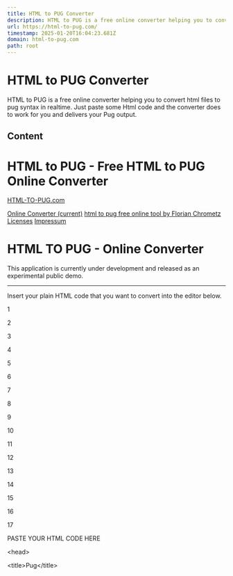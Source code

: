 ```yaml
---
title: HTML to PUG Converter
description: HTML to PUG is a free online converter helping you to convert html files to pug syntax in realtime. Just paste some Html code and the converter does to work for you and delivers your Pug output.
url: https://html-to-pug.com/
timestamp: 2025-01-20T16:04:23.681Z
domain: html-to-pug.com
path: root
---
```


# HTML to PUG Converter


HTML to PUG is a free online converter helping you to convert html files to pug syntax in realtime. Just paste some Html code and the converter does to work for you and delivers your Pug output.


## Content

HTML to PUG - Free HTML to PUG Online Converter
===============
           

[HTML-TO-PUG.com](https://html-to-pug.com/)

[Online Converter (current)](https://html-to-pug.com/) [html to pug free online tool by Florian Chrometz](https://florian-chrometz.de/) [Licenses](https://html-to-pug.com/licenses.html) [Impressum](https://florian-chrometz.de/legal/impressum)

HTML TO PUG - Online Converter
==============================

This application is currently under development and released as an experimental public demo.

* * *

Insert your plain HTML code that you want to convert into the editor below.

1

2

3

4

5

6

7

8

9

10

11

12

13

14

15

16

17

PASTE YOUR HTML CODE HERE

<!DOCTYPE html\>

<html lang="en"\>

<head\>

<title\>Pug</title\>

<script type="text/javascript"\> if (foo) bar(1 + 5) </script\>

</head\>

<body\>

<h1\>Pug - node template engine</h1\>

<div id="container" class="col"\>

<p\>You are amazing</p\>

<p\>Pug is a terse and simple templating language.</p\>

</div\>

</body\>

</html\>

XXXXXXXXXXXXXXXXXXXXXXXXXXXXXXXXXXXXXXXXXXXXXXXXXX

Your HTML will be converted to PUG syntax and show up in the editor below.

1

2

3

4

5

6

7

8

9

10

11

12

13

THE CONVERTED OUTPUG WILL APPEAR HERE

doctype html

head

title Pug

script(type='text/javascript').

if (foo) bar(1 + 5)

body

h1 Pug - node template engine

#container.col

p You are amazing

p Pug is a terse and simple templating language.

XXXXXXXXXXXXXXXXXXXXXXXXXXXXXXXXXXXXXXXXXXXXXXXXXX

### What is Html to Pug

This project combines multiple open source projects to create a simple user interface for web developers that are using pug in their web projects. We're using "Bootstrap" as base template using a free "Boostwatch" template. The code-editors are based on "Ace" and the backend is running "html2pug" and "html2jade" plugins to convert your html content to pug syntax. You find a list of included projects/licenses [here](https://html-to-pug.com/licenses.html).

### What is Pug

"Pugjs is a high performance template engine heavily influenced by Haml and implemented with JavaScript for Node.js and browsers. For bug reports, feature requests and questions, open an issue. For discussion join the chat room."

\-- quote from github.com/pugjs/pug community

### What about Jade

Jade has been renamed to pug due to copyright conflicts. "Jade is a high performance template engine heavily influenced by Haml and implemented with JavaScript for node and browsers." [Source](https://www.npmjs.com/package/jade)

### How to use this tool

Our Html to Pug realtime converter does all the work for you. If you have a html snippet simply paste it into the left editor. Our backend will perform the conversation from html to pug styled syntax and print the pug output in the right editor.

## Metadata

```json
{
  "title": "HTML to PUG Converter",
  "description": "HTML to PUG is a free online converter helping you to convert html files to pug syntax in realtime. Just paste some Html code and the converter does to work for you and delivers your Pug output.",
  "url": "https://html-to-pug.com/",
  "content": "HTML to PUG - Free HTML to PUG Online Converter\n===============\n           \n\n[HTML-TO-PUG.com](https://html-to-pug.com/)\n\n[Online Converter (current)](https://html-to-pug.com/) [html to pug free online tool by Florian Chrometz](https://florian-chrometz.de/) [Licenses](https://html-to-pug.com/licenses.html) [Impressum](https://florian-chrometz.de/legal/impressum)\n\nHTML TO PUG - Online Converter\n==============================\n\nThis application is currently under development and released as an experimental public demo.\n\n* * *\n\nInsert your plain HTML code that you want to convert into the editor below.\n\n1\n\n2\n\n3\n\n4\n\n5\n\n6\n\n7\n\n8\n\n9\n\n10\n\n11\n\n12\n\n13\n\n14\n\n15\n\n16\n\n17\n\nPASTE YOUR HTML CODE HERE\n\n<!DOCTYPE html\\>\n\n<html lang=\"en\"\\>\n\n<head\\>\n\n<title\\>Pug</title\\>\n\n<script type=\"text/javascript\"\\> if (foo) bar(1 + 5) </script\\>\n\n</head\\>\n\n<body\\>\n\n<h1\\>Pug - node template engine</h1\\>\n\n<div id=\"container\" class=\"col\"\\>\n\n<p\\>You are amazing</p\\>\n\n<p\\>Pug is a terse and simple templating language.</p\\>\n\n</div\\>\n\n</body\\>\n\n</html\\>\n\nXXXXXXXXXXXXXXXXXXXXXXXXXXXXXXXXXXXXXXXXXXXXXXXXXX\n\nYour HTML will be converted to PUG syntax and show up in the editor below.\n\n1\n\n2\n\n3\n\n4\n\n5\n\n6\n\n7\n\n8\n\n9\n\n10\n\n11\n\n12\n\n13\n\nTHE CONVERTED OUTPUG WILL APPEAR HERE\n\ndoctype html\n\nhead\n\ntitle Pug\n\nscript(type='text/javascript').\n\nif (foo) bar(1 + 5)\n\nbody\n\nh1 Pug - node template engine\n\n#container.col\n\np You are amazing\n\np Pug is a terse and simple templating language.\n\nXXXXXXXXXXXXXXXXXXXXXXXXXXXXXXXXXXXXXXXXXXXXXXXXXX\n\n### What is Html to Pug\n\nThis project combines multiple open source projects to create a simple user interface for web developers that are using pug in their web projects. We're using \"Bootstrap\" as base template using a free \"Boostwatch\" template. The code-editors are based on \"Ace\" and the backend is running \"html2pug\" and \"html2jade\" plugins to convert your html content to pug syntax. You find a list of included projects/licenses [here](https://html-to-pug.com/licenses.html).\n\n### What is Pug\n\n\"Pugjs is a high performance template engine heavily influenced by Haml and implemented with JavaScript for Node.js and browsers. For bug reports, feature requests and questions, open an issue. For discussion join the chat room.\"\n\n\\-- quote from github.com/pugjs/pug community\n\n### What about Jade\n\nJade has been renamed to pug due to copyright conflicts. \"Jade is a high performance template engine heavily influenced by Haml and implemented with JavaScript for node and browsers.\" [Source](https://www.npmjs.com/package/jade)\n\n### How to use this tool\n\nOur Html to Pug realtime converter does all the work for you. If you have a html snippet simply paste it into the left editor. Our backend will perform the conversation from html to pug styled syntax and print the pug output in the right editor.",
  "usage": {
    "tokens": 720
  }
}
```
